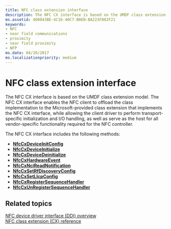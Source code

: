 ```yaml
---
title: NFC class extension interface
description: The NFC CX interface is based on the UMDF class extension model.
ms.assetid: 400043BE-4C16-40C7-B0EB-BA223F882F21
keywords:
- NFC
- near field communications
- proximity
- near field proximity
- NFP
ms.date: 04/20/2017
ms.localizationpriority: medium
---
```


# NFC class extension interface


The NFC CX interface is based on the UMDF class extension model. The NFC CX interface enables the NFC client to offload the class implementation to the Microsoft-provided class extension that implements the NFC CX interface, while allowing the client driver to perform transport-specific initialization and I/O handling, as well as serve as the host for all vendor-specific functionality required for the NFC controller.

The NFC CX interface includes the following methods:

-   [**NfcCxDeviceInitConfig**](/windows-hardware/drivers/ddi/nfccx/nf-nfccx-nfccxdeviceinitconfig)
-   [**NfcCxDeviceInitialize**](/windows-hardware/drivers/ddi/nfccx/nf-nfccx-nfccxdeviceinitialize)
-   [**NfcCxDeviceDeinitialize**](/windows-hardware/drivers/ddi/nfccx/nf-nfccx-nfccxdevicedeinitialize)
-   [**NfcCxHardwareEvent**](/windows-hardware/drivers/ddi/nfccx/nf-nfccx-nfccxhardwareevent)
-   [**NfcCxNciReadNotification**](/windows-hardware/drivers/ddi/nfccx/nf-nfccx-nfccxncireadnotification)
-   [**NfcCxSetRfDiscoveryConfig**](/windows-hardware/drivers/ddi/nfccx/nf-nfccx-nfccxsetrfdiscoveryconfig)
-   [**NfcCxSetLlcpConfig**](/windows-hardware/drivers/ddi/nfccx/nf-nfccx-nfccxsetllcpconfig)
-   [**NfcCxRegisterSequenceHandler**](/windows-hardware/drivers/ddi/nfccx/nf-nfccx-nfccxregistersequencehandler)
-   [**NfcCxUnRegisterSequenceHandler**](/windows-hardware/drivers/ddi/nfccx/nf-nfccx-nfccxunregistersequencehandler)

 

 
## Related topics
[NFC device driver interface (DDI) overview](/windows-hardware/drivers/ddi/index)  
[NFC class extension (CX) reference](/windows-hardware/drivers/ddi/index)
